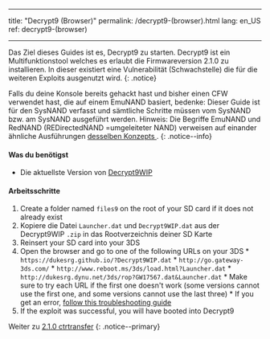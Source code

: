 * * *

title: "Decrypt9 (Browser)" permalink: /decrypt9-(browser).html lang: en_US ref: decrypt9-(browser)

* * *

Das Ziel dieses Guides ist es, Decrypt9 zu starten. Decrypt9 ist ein Multifunktionstool welches es erlaubt die Firmwareversion 2.1.0 zu installieren. In dieser existiert eine Vulnerabilität (Schwachstelle) die für die weiteren Exploits ausgenutzt wird. {: .notice}

Falls du deine Konsole bereits gehackt hast und bisher einen CFW verwendet hast, die auf einem EmuNAND basiert, bedenke: Dieser Guide ist für den SysNAND verfasst und sämtliche Schritte müssen vom SysNAND bzw. am SysNAND ausgeführt werden. Hinweis: Die Begriffe EmuNAND und RedNAND (REDirectedNAND =umgeleiteter NAND) verweisen auf einander ähnliche Ausführungen [ desselben Konzepts ](http://3dbrew.org/wiki/NAND_Redirection). {: .notice--info}

#### Was du benötigst

* Die aktuellste Version von [Decrypt9WIP](https://github.com/d0k3/Decrypt9WIP/releases/)

#### Arbeitsschritte

  1. Create a folder named `files9` on the root of your SD card if it does not already exist
  2. Kopiere die Datei `Launcher.dat` und `Decrypt9WIP.dat` aus der Decrypt9WIP `.zip` in das Rootverzeichnis deiner SD Karte
  3. Reinsert your SD card into your 3DS
  4. Open the browser and go to one of the following URLs on your 3DS 
    * `https://dukesrg.github.io/?Decrypt9WIP.dat`
    * `http://go.gateway-3ds.com/`
    * `http://www.reboot.ms/3ds/load.html?Launcher.dat`
    * `http://dukesrg.dynu.net/3ds/rop?GW17567.dat&Launcher.dat`
    * Make sure to try each URL if the first one doesn't work (some versions cannot use the first one, and some versions cannot use the last three)
    * If you get an error, [follow this troubleshooting guide](troubleshooting#ts_browser)
  5. If the exploit was successful, you will have booted into Decrypt9

Weiter zu [2.1.0 ctrtransfer](2.1.0-ctrtransfer) {: .notice--primary}